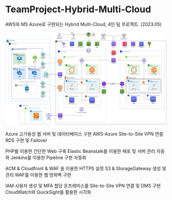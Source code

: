 # TeamProject-Hybrid-Multi-Cloud
AWS와 MS Azure로 구현되는 Hybrid Multi-Cloud, 4인 팀 프로젝트. (2023.05)

![구성도](https://github.com/Appypaw/TeamProject-Hybrid-Multi-Cloud/blob/main/Architect.png?raw=true)

Azure 고가용성 웹 서버 및 데이터베이스 구현
AWS-Azure Site-to-Site VPN 연결
RDS 구현 및 Failover

PHP를 이용한 간단한 Web 구축
Elastic Beanstalk를 이용한 배포 및 서버 관리 자동화
Jenkins를 이용한 Pipeline 구현 자동화

ACM & Cloudfront & WAF 을 이용한 HTTPS 설정
S3 & StorageGateway 생성 및 관리
WAF를 이용한 웹 방화벽 구현

IAM 사용자 생성 및 MFA 할당
온프레미스를 Site-to-Site VPN 연결 및 DMS 구현
CloudWatch와 QuickSight를 활용한 시각화
